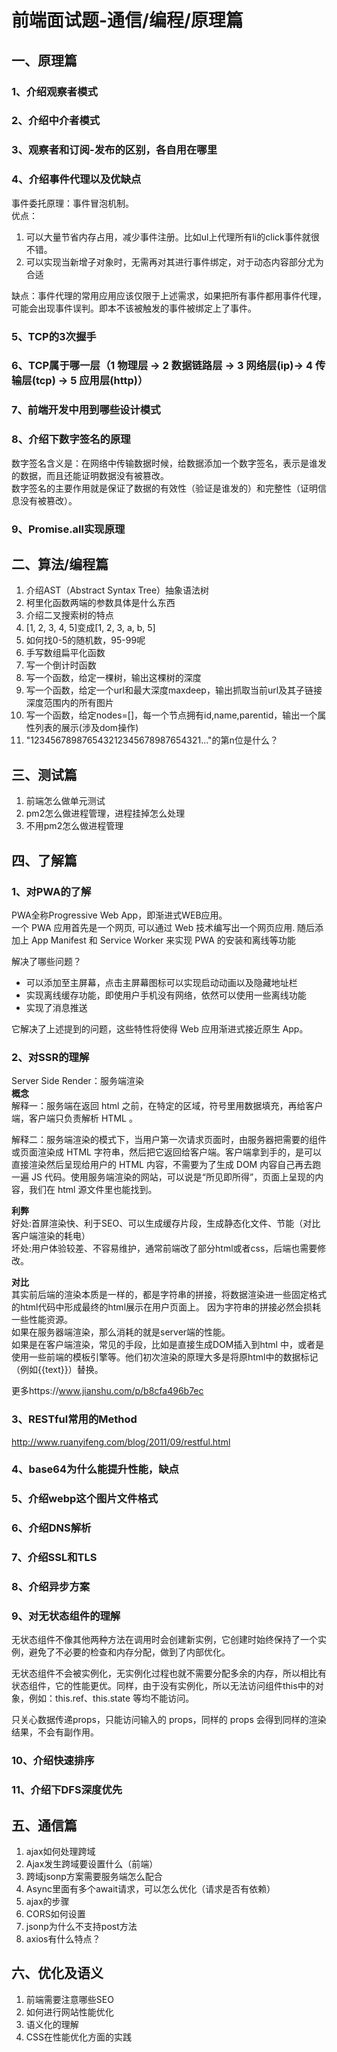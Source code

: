 # 前端面试题-通信/编程/原理篇

## 一、原理篇

### 1、介绍观察者模式

### 2、介绍中介者模式

### 3、观察者和订阅-发布的区别，各自用在哪里

### 4、介绍事件代理以及优缺点
事件委托原理：事件冒泡机制。  
优点：
1. 可以大量节省内存占用，减少事件注册。比如ul上代理所有li的click事件就很不错。
2. 可以实现当新增子对象时，无需再对其进行事件绑定，对于动态内容部分尤为合适

缺点：事件代理的常用应用应该仅限于上述需求，如果把所有事件都用事件代理，可能会出现事件误判。即本不该被触发的事件被绑定上了事件。

### 5、TCP的3次握手
### 6、TCP属于哪一层（1 物理层 -> 2 数据链路层 -> 3 网络层(ip)-> 4 传输层(tcp) -> 5 应用层(http)）
### 7、前端开发中用到哪些设计模式
### 8、介绍下数字签名的原理
数字签名含义是：在网络中传输数据时候，给数据添加一个数字签名，表示是谁发的数据，而且还能证明数据没有被篡改。  
数字签名的主要作用就是保证了数据的有效性（验证是谁发的）和完整性（证明信息没有被篡改）。

### 9、Promise.all实现原理


## 二、算法/编程篇
1. 介绍AST（Abstract Syntax Tree）抽象语法树
2. 柯里化函数两端的参数具体是什么东西
3. 介绍二叉搜索树的特点
4. [1, 2, 3, 4, 5]变成[1, 2, 3, a, b, 5]
5. 如何找0-5的随机数，95-99呢
6. 手写数组扁平化函数
7. 写一个倒计时函数
8. 写一个函数，给定一棵树，输出这棵树的深度
9. 写一个函数，给定一个url和最大深度maxdeep，输出抓取当前url及其子链接深度范围内的所有图片
10. 写一个函数，给定nodes=[]，每一个节点拥有id,name,parentid，输出一个属性列表的展示(涉及dom操作)
11. "123456789876543212345678987654321..."的第n位是什么？

## 三、测试篇
1. 前端怎么做单元测试
2. pm2怎么做进程管理，进程挂掉怎么处理
3. 不用pm2怎么做进程管理

## 四、了解篇
### 1、对PWA的了解
PWA全称Progressive Web App，即渐进式WEB应用。  
一个 PWA 应用首先是一个网页, 可以通过 Web 技术编写出一个网页应用. 随后添加上 App Manifest 和 Service Worker 来实现 PWA 的安装和离线等功能

解决了哪些问题？  

- 可以添加至主屏幕，点击主屏幕图标可以实现启动动画以及隐藏地址栏
- 实现离线缓存功能，即使用户手机没有网络，依然可以使用一些离线功能
- 实现了消息推送

它解决了上述提到的问题，这些特性将使得 Web 应用渐进式接近原生 App。


### 2、对SSR的理解
Server Side Render：服务端渲染  
**概念**  
解释一：服务端在返回 html 之前，在特定的区域，符号里用数据填充，再给客户端，客户端只负责解析 HTML 。  

解释二：服务端渲染的模式下，当用户第一次请求页面时，由服务器把需要的组件或页面渲染成 HTML 字符串，然后把它返回给客户端。客户端拿到手的，是可以直接渲染然后呈现给用户的 HTML 内容，不需要为了生成 DOM 内容自己再去跑一遍 JS 代码。使用服务端渲染的网站，可以说是“所见即所得”，页面上呈现的内容，我们在 html 源文件里也能找到。  

**利弊**  
好处:首屏渲染快、利于SEO、可以生成缓存片段，生成静态化文件、节能（对比客户端渲染的耗电）  
坏处:用户体验较差、不容易维护，通常前端改了部分html或者css，后端也需要修改。  

**对比**  
其实前后端的渲染本质是一样的，都是字符串的拼接，将数据渲染进一些固定格式的html代码中形成最终的html展示在用户页面上。 因为字符串的拼接必然会损耗一些性能资源。  
如果在服务器端渲染，那么消耗的就是server端的性能。  
如果是在客户端渲染，常见的手段，比如是直接生成DOM插入到html 中，或者是使用一些前端的模板引擎等。他们初次渲染的原理大多是将原html中的数据标记（例如{{text}}）替换。  

更多https://www.jianshu.com/p/b8cfa496b7ec

### 3、RESTful常用的Method
http://www.ruanyifeng.com/blog/2011/09/restful.html

### 4、base64为什么能提升性能，缺点
### 5、介绍webp这个图片文件格式
### 6、介绍DNS解析
### 7、介绍SSL和TLS
### 8、介绍异步方案
### 9、对无状态组件的理解
无状态组件不像其他两种方法在调用时会创建新实例，它创建时始终保持了一个实例，避免了不必要的检查和内存分配，做到了内部优化。  

无状态组件不会被实例化，无实例化过程也就不需要分配多余的内存，所以相比有状态组件，它的性能更优。同样，由于没有实例化，所以无法访问组件this中的对象，例如：this.ref、this.state 等均不能访问。  

只关心数据传递props，只能访问输入的 props，同样的 props 会得到同样的渲染结果，不会有副作用。

### 10、介绍快速排序
### 11、介绍下DFS深度优先

## 五、通信篇
1. ajax如何处理跨域
2. Ajax发生跨域要设置什么（前端）
3. 跨域jsonp方案需要服务端怎么配合
4. Async里面有多个await请求，可以怎么优化（请求是否有依赖）
5. ajax的步骤
6. CORS如何设置
7. jsonp为什么不支持post方法
8. axios有什么特点？

## 六、优化及语义
1. 前端需要注意哪些SEO
2. 如何进行网站性能优化
3. 语义化的理解
4. CSS在性能优化方面的实践
